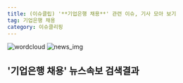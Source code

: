 ```yaml
---
title: (이슈클립) '**기업은행 채용**' 관련 이슈, 기사 모아 보기
tag: 기업은행 채용
category: 이슈클리핑
---
```

![wordcloud](https://s3.ap-northeast-2.amazonaws.com/lyrics101-wordcloud/2018-10-02-1538470074.png)
![news_img](https://user-images.githubusercontent.com/42597476/44507050-1206f400-a6e4-11e8-8d98-7ffbfebb353f.png)
## **'**기업은행 채용**'** 뉴스속보 검색결과

